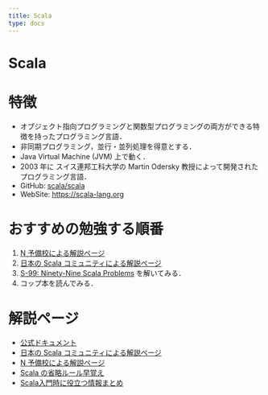 ```yaml
---
title: Scala
type: docs
---
```


# Scala

# 特徴
- オブジェクト指向プログラミングと関数型プログラミングの両方ができる特徴を持ったプログラミング言語．
- 非同期プログラミング，並行・並列処理を得意とする．
- Java Virtual Machine (JVM) 上で動く．
- 2003 年に スイス連邦工科大学の Martin Odersky 教授によって開発されたプログラミング言語．
- GitHub: [scala/scala](https://github.com/scala/scala)
- WebSite: https://scala-lang.org

# おすすめの勉強する順番
1. [N 予備校による解説ページ](https://www.nnn.ed.nico/pages/programming/)
2. [日本の Scala コミュニティによる解説ページ](https://scala-text.github.io/scala_text/)
3. [S-99: Ninety-Nine Scala Problems](https://scala-text.github.io/scala_text/exercises.html) を解いてみる．
4. コップ本を読んでみる．

# 解説ページ
- [公式ドキュメント](https://docs.scala-lang.org/ja/)
- [日本の Scala コミュニティによる解説ページ](https://scala-text.github.io/scala_text/)
- [N 予備校による解説ページ](https://www.nnn.ed.nico/pages/programming/)
- [Scala の省略ルール早覚え](https://gist.github.com/gakuzzzz/10104162)
- [Scala入門時に役立つ情報まとめ](https://qiita.com/nesheep5/items/49019b9df4836d36ec1f)
